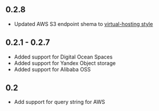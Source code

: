 0.2.8
-----

- Updated AWS S3 endpoint shema to [virtual-hosting style](https://docs.aws.amazon.com/AmazonS3/latest/userguide/VirtualHosting.html)

0.2.1 - 0.2.7
-------------

- Added support for Digital Ocean Spaces
- Added support for Yandex Object storage
- Added support for Alibaba OSS

0.2
---

- Add support for query string for AWS
